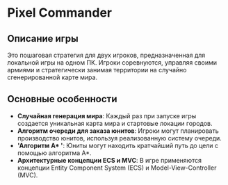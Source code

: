 # Pixel Commander

## Описание игры

Это пошаговая стратегия для двух игроков, предназначенная для локальной игры на одном ПК. Игроки соревнуются, управляя своими армиями и стратегически занимая территории на случайно сгенерированной карте мира.

## Основные особенности

- **Случайная генерация мира**: Каждый раз при запуске игры создается уникальная карта мира и стартовые локации городов.
- **Алгоритм очереди для заказа юнитов**: Игроки могут планировать производство юнитов, используя реализованную систему очереди.
- **'Алгоритм A\* '**: Юниты могут находить кратчайший путь до цели с помощью алгоритма A\*.
- **Архитектурные концепции ECS и MVC**: В игре применяются концепции Entity Component System (ECS) и Model-View-Controller (MVC).

